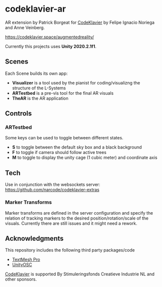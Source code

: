 # codeklavier-ar
AR extension by Patrick Borgeat for [CodeKlavier](https://codeklavier.space/) by Felipe Ignacio Noriega and Anne Veinberg.

https://codeklavier.space/augmentedreality/

Currently this projects uses **Unity 2020.2.1f1**.

## Scenes

Each Scene builds its own app:

- **Visualizer** is a tool used by the pianist for coding/visualizng the structure of the L-Systems
- **ARTestbed** is a pre-vis tool for the final AR visuals
- **TheAR** is the AR application

## Controls

### ARTestbed

Some keys can be used to toggle between different states.

- **S** to toggle between the default sky box and a black background
- **F** to toggle if camera should follow active trees
- **M** to toggle to display the unity cage (1 cubic meter) and coordinate axis

## Tech

Use in conjunction with the websockets server:
https://github.com/narcode/codeklavier-extras

### Marker Transforms

Marker transforms are defined in the server configuration and specify the relation of tracking markers to the desired position/rotation/scale of the visuals. Currently there are still issues and it might need a rework.

## Acknowledgments

This repository includes the following third party packages/code
- [TextMesh Pro](https://assetstore.unity.com/packages/essentials/beta-projects/textmesh-pro-84126)
- [UnityOSC](https://github.com/jorgegarcia/UnityOSC)

[CodeKlavier](https://codeklavier.space/) is supported By Stimuleringsfonds Creatieve Industrie NL and other sponsors.